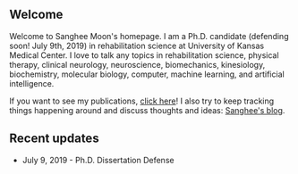 ## Welcome

Welcome to Sanghee Moon's homepage. I am a Ph.D. candidate (defending soon! July 9th, 2019) in rehabilitation science at University of Kansas Medical Center. I love to talk any topics in rehabilitation science, physical therapy, clinical neurology, neuroscience, biomechanics, kinesiology, biochemistry, molecular biology, computer, machine learning, and artificial intelligence.

If you want to see my publications, [click here](./posts/index_example.md)! I also try to keep tracking things happening around and discuss thoughts and ideas: [Sanghee's blog](./posts/index_example.md).

## Recent updates

* July 9, 2019 - Ph.D. Dissertation Defense
